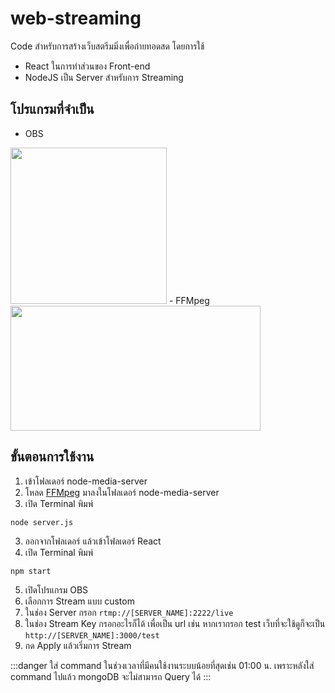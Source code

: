# web-streaming
Code สำหรับการสร้างเว็บสตรีมมิ่งเพื่อถ่ายทอดสด โดยการใช้ 
- React ในการทำส่วนของ Front-end
- NodeJS เป็น Server สำหรับการ Streaming

## โปรแกรมที่จำเป็น
- OBS
<img src="https://upload.wikimedia.org/wikipedia/commons/1/14/Open_Broadcaster_Software_Logo.png" width="250" height="250">
- FFMpeg
<img src="https://www.techtalkthai.com/wp-content/uploads/2018/04/ffmpeg_logo_banner.png" width="400" height="200">

## ขั้นตอนการใช้งาน
1. เข้าโฟลเดอร์ node-media-server
2. โหลด [FFMpeg](https://www.ffmpeg.org/download.html) มาลงในโฟลเดอร์ node-media-server
3. เปิด Terminal พิมพ์
```
node server.js
```
3. ออกจากโฟลเดอร์ แล้วเข้าโฟลเดอร์ React
4. เปิด Terminal พิมพ์ 
```
npm start
```
5. เปิดโปรแกรม OBS
6. เลือกการ Stream แบบ custom
7. ในช่อง Server กรอก ```rtmp://[SERVER_NAME]:2222/live```
8. ในช่อง Stream Key กรอกอะไรก็ได้ เพื่อเป็น url เช่น หากเรากรอก test เว็บที่จะใช้ดูก็จะเป็น ```http://[SERVER_NAME]:3000/test```
9. กด Apply แล้วเริ่มการ Stream

:::danger
ใส่ command ในช่วงเวลาที่มีคนใช้งานระบบน้อยที่สุดเช่น 01:00 น. เพราะหลังใส่ command ไปแล้ว mongoDB จะไม่สามารถ Query ได้
:::
